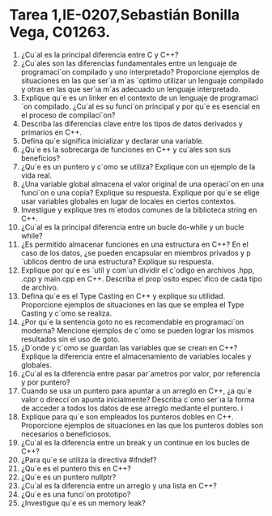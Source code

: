 # Tarea 1,IE-0207,Sebastián Bonilla Vega, C01263.

1. ¿Cu´al es la principal diferencia entre C y C++?
2. ¿Cu´ales son las diferencias fundamentales entre un lenguaje de programaci´on compilado
y uno interpretado?
Proporcione ejemplos de situaciones en las que ser´ıa m´as ´optimo utilizar un lenguaje
compilado y otras en las que ser´ıa m´as adecuado un lenguaje interpretado.
3. Explique qu´e es un linker en el contexto de un lenguaje de programaci´on compilado.
¿Cu´al es su funci´on principal y por qu´e es esencial en el proceso de compilaci´on?
4. Describa las diferencias clave entre los tipos de datos derivados y primarios en C++.
5. Defina qu´e significa inicializar y declarar una variable.
6. ¿Qu´e es la sobrecarga de funciones en C++ y cu´ales son sus beneficios?
7. ¿Qu´e es un puntero y c´omo se utiliza? Explique con un ejemplo de la vida real.
8. ¿Una variable global almacena el valor original de una operaci´on en una funci´on o una
copia? Explique su respuesta. Explique por qu´e se elige usar variables globales en lugar
de locales en ciertos contextos.
9. Investigue y explique tres m´etodos comunes de la biblioteca string en C++.
10. ¿Cu´al es la principal diferencia entre un bucle do-while y un bucle while?
11. ¿Es permitido almacenar funciones en una estructura en C++? En el caso de los datos,
¿se pueden encapsular en miembros privados y p´ublicos dentro de una estructura?
Explique su respuesta.
12. Explique por qu´e es ´util y com´un dividir el c´odigo en archivos .hpp, .cpp y main.cpp
en C++. Describa el prop´osito espec´ıfico de cada tipo de archivo.
13. Defina qu´e es el Type Casting en C++ y explique su utilidad. Proporcione ejemplos
de situaciones en las que se emplea el Type Casting y c´omo se realiza.
14. ¿Por qu´e la sentencia goto no es recomendable en programaci´on moderna? Mencione
ejemplos de c´omo se pueden lograr los mismos resultados sin el uso de goto.
15. ¿D´onde y c´omo se guardan las variables que se crean en C++? Explique la diferencia
entre el almacenamiento de variables locales y globales.
16. ¿Cu´al es la diferencia entre pasar par´ametros por valor, por referencia y por puntero?
17. Cuando se usa un puntero para apuntar a un arreglo en C++, ¿a qu´e valor o direcci´on
apunta inicialmente? Describa c´omo ser´ıa la forma de acceder a todos los datos de ese
arreglo mediante el puntero.
i
18. Explique para qu´e son empleados los punteros dobles en C++. Proporcione ejemplos
de situaciones en las que los punteros dobles son necesarios o beneficiosos.
19. ¿Cu´al es la diferencia entre un break y un continue en los bucles de C++?
20. ¿Para qu´e se utiliza la directiva #ifndef?
21. ¿Qu´e es el puntero this en C++?
22. ¿Qu´e es un puntero nullptr?
23. ¿Cu´al es la diferencia entre un arreglo y una lista en C++?
24. ¿Qu´e es una funci´on prototipo?
25. ¿Investigue qu´e es un memory leak?

